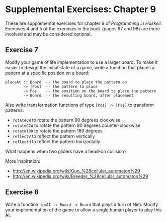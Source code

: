 Supplemental Exercises: Chapter 9
=================================

These are supplemental exercises for chapter 9 of _Programming in Haskell_.
Exercises 4 and 5 of the exercises in the book (pages 97 and 98) are more
involved and may be considered optional.

Exercise 7
----------

Modify your game of life implementation to use a larger board.  To make it
easier to design the initial state of a game, write a function that places a
pattern at a specific position on a board:

    placeAt :: Board  -- the board to place the pattern on
            -> [Pos]  -- the pattern to place
            -> Pos    -- the position on the board to place the pattern
            -> Board  -- the resulting board, after placement

Also write transformation functions of type `[Pos] -> [Pos]` to transform
patterns:

* `rotateCW` to rotate the pattern 90 degrees clockwise
* `rotateCCW` to rotate the pattern 90 degrees counter-clockwise
* `rotate180` to rotate the pattern 180 degrees
* `reflectV` to reflect the pattern vertically
* `reflectH` to reflect the pattern horizontally

What happens when two gliders have a head-on collision?

More inspiration:

* http://en.wikipedia.org/wiki/Gun_%28cellular_automaton%29
* http://en.wikipedia.org/wiki/Breeder_%28cellular_automaton%29

Exercise 8
----------

Write a function `nimAI :: Board -> Board` that plays a turn of Nim.  Modify
your implementation of the game to allow a single human player to play this
AI.

